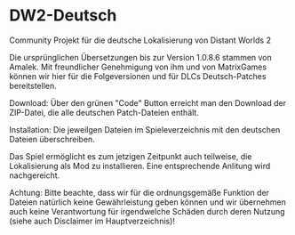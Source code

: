 # DW2-Deutsch
Community Projekt für die deutsche Lokalisierung von Distant Worlds 2

Die ursprünglichen Übersetzungen bis zur Version 1.0.8.6 stammen von Amalek. Mit freundlicher Genehmigung von ihm und von MatrixGames können wir hier für die Folgeversionen und für DLCs Deutsch-Patches bereitstellen.

Download:
Über den grünen "Code" Button erreicht man den Download der ZIP-Datei, die alle deutschen Patch-Dateien enthält.

Installation:
Die jeweilgen Dateien im Spieleverzeichnis mit den deutschen Dateien überschreiben.

Das Spiel ermöglicht es zum jetzigen Zeitpunkt auch teilweise, die Lokalisierung als Mod zu installieren. Eine entsprechende Anlitung wird nachgereicht.

Achtung: Bitte beachte, dass wir für die ordnungsgemäße Funktion der Dateien natürlich keine Gewährleistung geben können und wir übernehmen auch keine Verantwortung für irgendwelche Schäden durch deren Nutzung (siehe auch Disclaimer im Hauptverzeichnis)!

